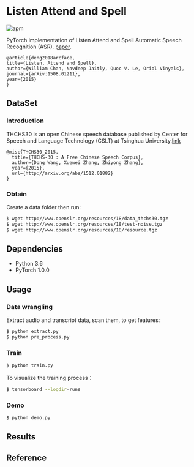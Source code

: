 # Listen Attend and Spell

![apm](https://img.shields.io/apm/l/vim-mode.svg)

PyTorch implementation of Listen Attend and Spell Automatic Speech Recognition (ASR).
[paper](https://arxiv.org/abs/1508.01211).
```
@article{deng2018arcface,
title={Listen, Attend and Spell},
author={William Chan, Navdeep Jaitly, Quoc V. Le, Oriol Vinyals},
journal={arXiv:1508.01211},
year={2015}
}
```
## DataSet

### Introduction
THCHS30 is an open Chinese speech database published by Center for Speech and Language Technology (CSLT) at Tsinghua University.[link](http://www.openslr.org/18/)
```
@misc{THCHS30_2015,
  title={THCHS-30 : A Free Chinese Speech Corpus},
  author={Dong Wang, Xuewei Zhang, Zhiyong Zhang},
  year={2015},
  url={http://arxiv.org/abs/1512.01882}
}
```

### Obtain
Create a data folder then run:
```bash
$ wget http://www.openslr.org/resources/18/data_thchs30.tgz
$ wget http://www.openslr.org/resources/18/test-noise.tgz
$ wget http://www.openslr.org/resources/18/resource.tgz
```

## Dependencies
- Python 3.6
- PyTorch 1.0.0

## Usage

### Data wrangling
Extract audio and transcript data, scan them, to get features:
```bash
$ python extract.py
$ python pre_process.py
```

### Train
```bash
$ python train.py
```

To visualize the training process：
```bash
$ tensorboard --logdir=runs
```

### Demo
```bash
$ python demo.py
```

## Results

## Reference